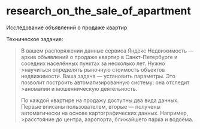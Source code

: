 # research_on_the_sale_of_apartment

Исследование объявлений о продаже квартир

Техническое задание:

> В вашем распоряжении данные сервиса Яндекс Недвижимость — архив объявлений о продаже квартир в Санкт-Петербурге и соседних населённых пунктах за несколько лет. Нужно >научиться определять рыночную стоимость объектов недвижимости. Ваша задача — установить параметры. Это позволит построить автоматизированную систему: она отследит >аномалии и мошенническую деятельность.
>
> По каждой квартире на продажу доступны два вида данных. Первые вписаны пользователем, вторые — получены автоматически на основе картографических данных. Например, >расстояние до центра, аэропорта, ближайшего парка и водоёма.
